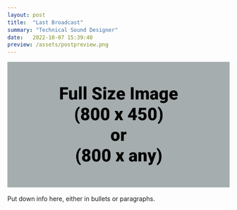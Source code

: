 ```yaml
---
layout: post
title:  "Last Broadcast"
summary: "Technical Sound Designer"
date:   2022-10-07 15:39:40
preview: /assets/postpreview.png
---
```


![Picture 1](/assets/fullsize.png)

Put down info here, either in bullets or paragraphs.
